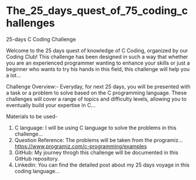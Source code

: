 # The_25_days_quest_of_75_coding_challenges
25-days C Coding Challenge 

Welcome to the 25 days quest of knowledge of C Coding, organized by our Coding Club! This challenge has been designed in such a way that whether you are an experienced programmer wanting to enhance your skills or just a beginner who wants to try his hands in this field, this challenge will help you a lot...


Challenge Overview:-
  Everyday, for next 25 days, you will be presented with a task or a problem to solve based on the C programming language. These challenges will cover a range of topics and difficulty levels, allowing you to eventually build your expertise in C...

Materials to be used-
1. C language: I will be using C language to solve the problems in this challenge...
2. Question Reference: The problems will be taken from the programiz...
 https://www.programiz.com/c-programming/examples
3. GitHub: My journey throgh this challenge will be documented in this GitHub repository.
4. Linkedin: You can find the detailed post about my 25 days voyage in this coding language...

